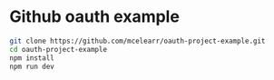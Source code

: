 # Github oauth example

```bash
git clone https://github.com/mcelearr/oauth-project-example.git
cd oauth-project-example
npm install
npm run dev
```
